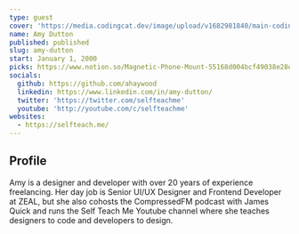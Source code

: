 ```yaml
---
type: guest
cover: 'https://media.codingcat.dev/image/upload/v1682981840/main-codingcatdev-photo/podcast-guest/selfteachme'
name: Amy Dutton
published: published
slug: amy-dutton
start: January 1, 2000
picks: https://www.notion.so/Magnetic-Phone-Mount-55168d004bcf49038e28eed596658e3b, https://www.notion.so/Embrava-Blynclight-64a1c0fc83bf4f4e921daa08dc28611c, https://www.notion.so/Meeter-df148224a6d74b369bcf3dd47bb2f53d, https://www.notion.so/Advent-of-CSS-93b69c069e2045d6ac9b468688ee6521, https://www.notion.so/Advent-of-JS-e3b1bcdee666429886d4f986b378baa4, https://www.notion.so/GitHub-Education-2f073ba06b8f4aec9a63abec7d6b3357
socials:
  github: https://github.com/ahaywood
  linkedin: https://www.linkedin.com/in/amy-dutton/
  twitter: 'https://twitter.com/selfteachme'
  youtube: 'http://youtube.com/c/selfteachme'
websites:
  - https://selfteach.me/
---
```


## Profile

Amy is a designer and developer with over 20 years of experience freelancing. Her day job is Senior UI/UX Designer and Frontend Developer at ZEAL, but she also cohosts the CompressedFM podcast with James Quick and runs the Self Teach Me Youtube channel where she teaches designers to code and developers to design.

